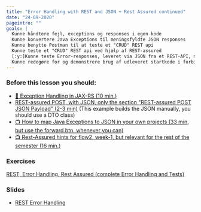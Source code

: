 ```yaml
---
title: "Error Handling with REST and JSON + Rest Assured continued"
date: "24-09-2020"
pageintro: ""
goals: |
  Kunne håndtere fejl, exceptions og responses i egen kode
  Kunne konvertere Java Exceptions til meningsfyldte JSON responses
  Kunne benytte Postman til at teste et "CRUD" REST api
  Kunne teste et "CRUD" REST api ved hjælp af REST-assured
  [:y:]Kunne teste Error-responses, leveret via JSON fra et REST-API, med REST-assured
  Kunne redegøre for og demonstrere brug af udleveret startkode i forbindelse med test
---
```


### Before this lesson you should:

<!--BEGIN readings ##-->

- [:book: Exception Handling in JAX-RS (10 min.)](https://mincong-h.github.io/2018/12/03/exception-handling-in-jax-rs/)
- [REST-assured POST, with JSON, only the section "REST-assured POST JSON Payload" (2-3 min)](https://www.testingexcellence.com/rest-assured-post-request/)
  <!--END readings ##--> (This example builds the JSON manually, you should use a DTO class)
  <!--BEGIN guides ##-->
- [:tv: How to map Java Exceptions to JSON in your own projects (33 min, but use the forward btn. whenever you can)](https://cphbusiness.cloud.panopto.eu/Panopto/Pages/Viewer.aspx?id=3b612e1b-1b1f-4081-b258-aac8008b944c)
- [:tv: Rest-Assured hints for flow2, week-1, but relevant for the rest of the semester (16 min.)](https://cphbusiness.cloud.panopto.eu/Panopto/Pages/Viewer.aspx?id=b14f6b54-e947-49d9-abe5-aacc01242cf7)
  <!--END guides ##-->


### Exercises

<!--BEGIN exercises ##-->

[REST, Error Handling, Rest Assured (complete Error Handling and Tests)](https://docs.google.com/document/d/19km0ZoaAX0k_stnYOWfAZPd4wXbTGMWhme1xZopj-PA/edit?usp=sharing)

<!--END exercises ##-->

### Slides

<!--BEGIN slides ##-->

- [REST Error Handling](https://docs.google.com/presentation/d/1mZQIteVLRTEOfm0hR6XdHczqlJupNgriKgU2WoMGywQ/edit?usp=sharing)

<!--END slides ##-->
